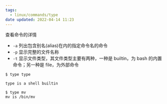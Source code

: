 ```yaml
---
tags:
  - linux/commands/type
date updated: 2022-04-14 11:23
---
```


查看命令的详情

- `-a` 列出包含别名(alias)在内的指定命令名的命令
- `-p` 显示完整的文件名称
- `-t` 显示文件类型，其文件类型主要有两种，一种是 builtin，为 bash 的内置命令；另一种是 file，为外部命令

```shell
$ type type

type is a shell builtin

$ type mv 
mv is /bin/mv
```
